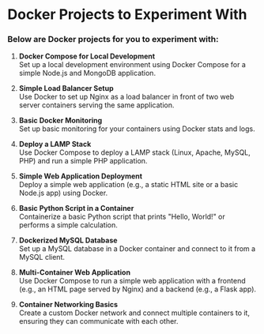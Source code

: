 # Docker Projects to Experiment With

### Below are Docker projects for you to experiment with:

1. **Docker Compose for Local Development**  
   Set up a local development environment using Docker Compose for a simple Node.js and MongoDB application.


2. **Simple Load Balancer Setup**  
   Use Docker to set up Nginx as a load balancer in front of two web server containers serving the same application.


3. **Basic Docker Monitoring**  
   Set up basic monitoring for your containers using Docker stats and logs.


4. **Deploy a LAMP Stack**  
   Use Docker Compose to deploy a LAMP stack (Linux, Apache, MySQL, PHP) and run a simple PHP application.


5. **Simple Web Application Deployment**  
   Deploy a simple web application (e.g., a static HTML site or a basic Node.js app) using Docker.


6. **Basic Python Script in a Container**  
   Containerize a basic Python script that prints "Hello, World!" or performs a simple calculation.


7. **Dockerized MySQL Database**  
   Set up a MySQL database in a Docker container and connect to it from a MySQL client.


8. **Multi-Container Web Application**  
   Use Docker Compose to run a simple web application with a frontend (e.g., an HTML page served by Nginx) and a backend (e.g., a Flask app).


9. **Container Networking Basics**  
   Create a custom Docker network and connect multiple containers to it, ensuring they can communicate with each other.
